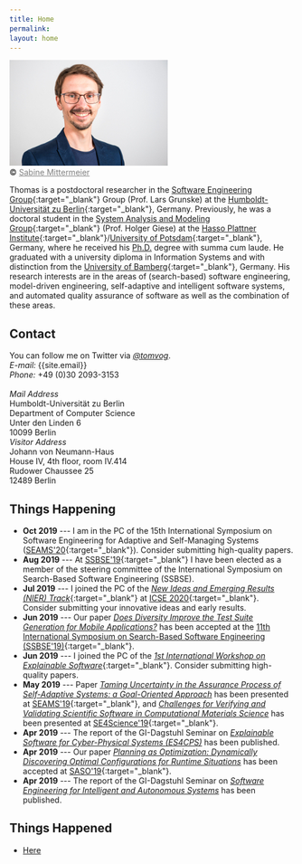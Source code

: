 ```yaml
---
title: Home
permalink:
layout: home
---
```

<div class="pic">
<img src="/assets/img/tom.jpg" alt="Me"/>
<br />&copy; <a href="http://sabine-mittermeier.de" target="_blank" style="color:gray;">Sabine Mittermeier</a>
</div>

Thomas is a postdoctoral researcher in the [Software Engineering Group](https://www.informatik.hu-berlin.de/en/forschung-en/gebiete/se){:target="_blank"} Group (Prof. Lars Grunske) at the [Humboldt-Universität zu Berlin](https://www.hu-berlin.de/en){:target="_blank"}, Germany.
Previously, he was a doctoral student in the [System Analysis and Modeling Group](https://hpi.de/en/giese/){:target="_blank"} (Prof. Holger Giese) at the [Hasso Plattner Institute](https://hpi.de/en.html){:target="_blank"}/[University of Potsdam](https://www.uni-potsdam.de/en/index.html){:target="_blank"}, Germany, where he received his [Ph.D.](publications/phd) degree with summa cum laude.
He graduated with a university diploma in Information Systems and with distinction from the [University of Bamberg](https://www.uni-bamberg.de/en/){:target="_blank"}, Germany.
His research interests are in the areas of (search-based) software engineering, model-driven engineering, self-adaptive and intelligent software systems, and automated quality assurance of software as well as the combination of these areas.

## Contact

<section class="vcard">
    <div>
      You can follow me on Twitter via <em><a href="https://twitter.com/tomvog" target="_blank">@tomvog</a></em>. <br />
      <em>E-mail:</em> {{site.email}}  <br />
      <em>Phone:</em> +49 (0)30 2093-3153  <br /> <br />
    </div>
    <div class="contactleft">
      <em>Mail Address</em> <br />
      Humboldt-Universität zu Berlin <br />
      Department of Computer Science <br />
      Unter den Linden 6 <br />
      10099 Berlin
    </div>
    <div class="contactright">
      <em>Visitor Address</em> <br />
      Johann von Neumann-Haus <br />
      House IV, 4th floor, room IV.414 <br />
      Rudower Chaussee 25 <br />
      12489 Berlin
    </div>
</section>


## Things Happening

* __Oct 2019__ --- I am in the PC of the 15th International Symposium on Software Engineering for Adaptive and Self-Managing Systems ([SEAMS'20](https://conf.researchr.org/home/seams-2020){:target="_blank"}). Consider submitting high-quality papers.
* __Aug 2019__ --- At [SSBSE'19](http://ssbse19.mines-albi.fr/){:target="_blank"} I have been elected as a member of the steering committee of the International Symposium on Search-Based Software Engineering (SSBSE).
* __Jul 2019__ --- I joined the PC of the [_New Ideas and Emerging Results (NIER) Track_](https://conf.researchr.org/track/icse-2020/icse-2020-New-Ideas-and-Emerging-Results){:target="_blank"} at [ICSE 2020](https://conf.researchr.org/home/icse-2020){:target="_blank"}. Consider submitting your innovative ideas and early results.
* __Jun 2019__ --- Our paper [_Does Diversity Improve the Test Suite Generation for Mobile Applications?_](publications/2019-SSBSE) has been accepted at the [11th International Symposium on Search-Based Software Engineering (SSBSE'19)](http://ssbse19.mines-albi.fr/){:target="_blank"}.
* __Jun 2019__ --- I joined the PC of the [_1st International Workshop on Explainable Software_](https://2019.ase-conferences.org/home/explain-2019){:target="_blank"}. Consider submitting high-quality papers.
* __May 2019__ --- Paper [_Taming Uncertainty in the Assurance Process of Self-Adaptive Systems: a Goal-Oriented Approach_](publications/2019-SEAMS) has been presented at [SEAMS'19](https://conf.researchr.org/home/seams-2019){:target="_blank"}, and [_Challenges for Verifying and Validating Scientific Software in Computational Materials Science_](publications/2019-SE4Science) has been presented at [SE4Science'19](https://se4science.org/workshops/se4science19/){:target="_blank"}.
* __Apr 2019__ --- The report of the GI-Dagstuhl Seminar on [_Explainable Software for Cyber-Physical Systems (ES4CPS)_](publications/2019-ES4CPS) has been published.
* __Apr 2019__ --- Our paper [_Planning as Optimization: Dynamically Discovering Optimal Configurations for Runtime Situations_](publications/2019-SASO) has been accepted at [SASO'19](https://saso2019.cs.umu.se/){:target="_blank"}.
* __Apr 2019__ --- The report of the GI-Dagstuhl Seminar on [_Software Engineering for Intelligent and Autonomous Systems_](publications/2019-SEfIAS) has been published.


## Things Happened
* [Here](pastnews)

<!--
<div class="blog">
    <ul>
        {% for post in site.posts %}
        <li>
            <span class="date">{{ post.date | date: '%Y %b %d' }}</span> - <a href="{{ post.url }}">{{ post.title }}</a>
        </li>
        {% endfor %}
    </ul>
</div>
-->
